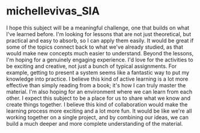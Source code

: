 # michellevivas_SIA
I hope this subject will be a meaningful challenge, one that builds on what I've learned before. I'm looking for lessons that are not just theoretical, but practical and easy to absorb, so I can apply them easily. It would be great if some of the topics connect back to what we've already studied, as that would make new concepts much easier to understand.
Beyond the lessons, I'm hoping for a genuinely engaging experience. I'd love for the activities to be exciting and creative, not just a bunch of typical assignments. For example, getting to present a system seems like a fantastic way to put my knowledge into practice. I believe this kind of active learning is a lot more effective than simply reading from a book; it's how I can truly master the material.
I'm also hoping for an environment where we can learn from each other. I expect this subject to be a place for us to share what we know and create things together. I believe this kind of collaboration would make the learning process more exciting and a lot more fun. It would be like we're all working together on a single project, and by combining our ideas, we can build a much deeper and more complete understanding of the material.
